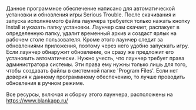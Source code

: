 Данное программное обеспечение написано для автоматической установки и обновления игры Serious Trouble. После скачивания и запуска исполняемого файла лаунчера требуется только нажать кнопку Install и указать папку установки. Лаунчер сам скачает, распакует в определенную папку, удалит временный архив и создаст ярлык на рабочем столе пользователя. Кроме этого лаунчер следит за обновлениями приложения, поэтому через него удобно запускать игру. Если лаунчер обнаружит обновление, он сразу же предложит его установить автоматически. Нужно учесть, что лаунчер требует права администратора системы. Эти права ему нужны только лишь для того, чтобы создавать файлы в системной папке 'Program Files'. Если нет доверия к данному программному обеспечению, то лучше проводить обновления в ручном режиме.

Все ресурсы, включая и сборку этого лаунчера, расположены на https://www.blankapp.ru/
